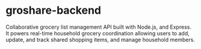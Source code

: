 # groshare-backend
Collaborative grocery list management API built with Node.js, and Express. It powers real-time household grocery coordination allowing users to add, update, and track shared shopping items, and manage household members.
